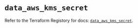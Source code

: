 # `data_aws_kms_secret`

Refer to the Terraform Registory for docs: [`data_aws_kms_secret`](https://www.terraform.io/docs/providers/aws/d/kms_secret).
